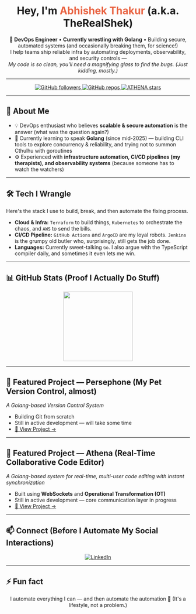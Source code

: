 <h1 align="center">Hey, I'm <span style="color:#e96443;">Abhishek Thakur</span> (a.k.a. TheRealShek)</h1>

<p align="center">
  🚀 <b>DevOps Engineer</b> • <b>Currently wrestling with Golang</b> • Building secure, automated systems (and occasionally breaking them, for science!)
  <br>
  I help teams ship reliable infra by automating deployments, observability, and security controls —
  <br>
  <i>My code is so clean, you'll need a magnifying glass to find the bugs. (Just kidding, mostly.)</i>
</p>

---

<p align="center">
  <a href="https://github.com/TheRealShek">
    <img alt="GitHub followers" src="https://img.shields.io/github/followers/TheRealShek?label=Follow%20me%20(don't%20worry,%20I%20won't%20automate%20your%20feed)&style=for-the-badge&color=00C853&logo=github" />
  </a>
  <a href="https://github.com/TheRealShek?tab=repositories">
    <img alt="GitHub repos" src="https://img.shields.io/badge/Repos-14%20(and%20counting%20my%20side%20projects)-7E57C2?style=for-the-badge&logo=github" />
  </a>
  <a href="https://github.com/TheRealShek/ATHENA">
    <img alt="ATHENA stars" src="https://img.shields.io/github/stars/TheRealShek/ATHENA?style=for-the-badge&color=FF4081&logo=starship" />
  </a>
  
</p>

---

## 🔭 About Me
- 💡 DevOps enthusiast who believes **scalable & secure automation** is the answer (what was the question again?)
- 🧠 Currently learning to speak **Golang** (since mid-2025) — building CLI tools to explore concurrency & reliability, and trying not to summon Cthulhu with goroutines
- ⚙️ Experienced with **infrastructure automation, CI/CD pipelines (my therapists), and observability systems** (because someone has to watch the watchers)

---

## 🛠 Tech I Wrangle
Here's the stack I use to build, break, and then automate the fixing process.

- **Cloud & Infra:** `Terraform` to build things, `Kubernetes` to orchestrate the chaos, and `AWS` to send the bills.
- **CI/CD Pipeline:** `GitHub Actions` and `ArgoCD` are my loyal robots. `Jenkins` is the grumpy old butler who, surprisingly, still gets the job done.
- **Languages:** Currently sweet-talking `Go`. I also argue with the TypeScript compiler daily, and sometimes it even lets me win.

---

## 📊 GitHub Stats (Proof I Actually Do Stuff)
<p align="center">
  <img height="190em" src="https://github-readme-stats.vercel.app/api?username=TheRealShek&show_icons=true&count_private=true&include_all_commits=true&theme=radical&bg_color=30,e96443,904e95&title_color=fff&text_color=fff&icon_color=FFD700" />
</p>

---

## 🚀 Featured Project — **Persephone** (My Pet Version Control, almost)  
*A Golang-based Version Control System*  
- Building Git from scratch  
- Still in active development — will take some time  
- [🔗 View Project →](https://github.com/chandranilbakshi/persephone)  

---

## 🚀 Featured Project — **Athena** (Real-Time Collaborative Code Editor)  
*A Golang-based system for real-time, multi-user code editing with instant synchronization*  
- Built using **WebSockets** and **Operational Transformation (OT)**  
- Still in active development — core communication layer in progress  
- [🔗 View Project →](https://github.com/TheRealShek/ATHENA)  

---

## 📫 Connect (Before I Automate My Social Interactions)
<p align="center">
  <a href="https://www.linkedin.com/in/therealshek">
    <img src="https://img.shields.io/badge/LinkedIn-Abhishek%20Thakur-blue?style=for-the-badge&logo=linkedin" alt="LinkedIn" />
  </a>
</p>

---

## ⚡ Fun fact
<p align="center">
  I automate everything I can — and then automate the automation 🤖 (It's a lifestyle, not a problem.)
</p>
